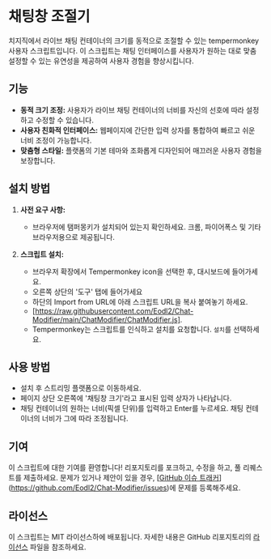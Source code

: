# 채팅창 조절기

치지직에서 라이브 채팅 컨테이너의 크기를 동적으로 조절할 수 있는 tempermonkey 사용자 스크립트입니다. 이 스크립트는 채팅 인터페이스를 사용자가 원하는 대로 맞춤 설정할 수 있는 유연성을 제공하여 사용자 경험을 향상시킵니다.

## 기능

- **동적 크기 조정:** 사용자가 라이브 채팅 컨테이너의 너비를 자신의 선호에 따라 설정하고 수정할 수 있습니다.
- **사용자 친화적 인터페이스:** 웹페이지에 간단한 입력 상자를 통합하여 빠르고 쉬운 너비 조정이 가능합니다.
- **맞춤형 스타일:** 플랫폼의 기본 테마와 조화롭게 디자인되어 매끄러운 사용자 경험을 보장합니다.

## 설치 방법

1. **사전 요구 사항:**
   - 브라우저에 탬퍼몽키가 설치되어 있는지 확인하세요. 크롬, 파이어폭스 및 기타 브라우저용으로 제공됩니다.

2. **스크립트 설치:**
   - 브라우저 확장에서 Tempermonkey icon을 선택한 후, 대시보드에 들어가세요.
   - 오른쪽 상단의 '도구' 탭에 들어가세요
   - 하단의 Import from URL에 아래 스크립트 URL을 복사 붙여놓기 하세요.
   - [https://raw.githubusercontent.com/Eodl2/Chat-Modifier/main/ChatModifier/ChatModifier.js].
   - Tempermonkey는 스크립트를 인식하고 설치를 요청합니다. `설치`를 선택하세요.

## 사용 방법

- 설치 후 스트리밍 플랫폼으로 이동하세요.
- 페이지 상단 오른쪽에 '채팅창 크기'라고 표시된 입력 상자가 나타납니다.
- 채팅 컨테이너의 원하는 너비(픽셀 단위)를 입력하고 Enter를 누르세요. 채팅 컨테이너의 너비가 그에 따라 조정됩니다.

## 기여

이 스크립트에 대한 기여를 환영합니다! 리포지토리를 포크하고, 수정을 하고, 풀 리퀘스트를 제출하세요. 문제가 있거나 제안이 있을 경우, [[GitHub 이슈 트래커](<GitHub 리포지토리 이슈 링크>)](https://github.com/Eodl2/Chat-Modifier/issues)에 문제를 등록해주세요.

## 라이선스

이 스크립트는 MIT 라이선스하에 배포됩니다. 자세한 내용은 GitHub 리포지토리의 [라이선스](<GitHub 리포지토리의 LICENSE 파일 링크>) 파일을 참조하세요.
